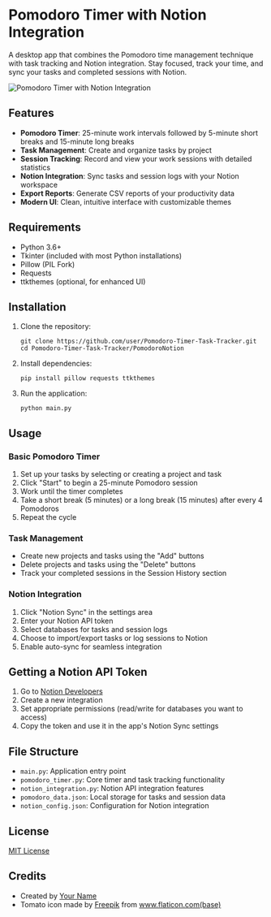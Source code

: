 # Pomodoro Timer with Notion Integration

A desktop app that combines the Pomodoro time management technique with task tracking and Notion integration. Stay focused, track your time, and sync your tasks and completed sessions with Notion.

![Pomodoro Timer with Notion Integration](https://github.com/user/Pomodoro-Timer-Task-Tracker/raw/main/PomodoroNotion/screenshots/app_screenshot.png)

## Features

- **Pomodoro Timer**: 25-minute work intervals followed by 5-minute short breaks and 15-minute long breaks
- **Task Management**: Create and organize tasks by project
- **Session Tracking**: Record and view your work sessions with detailed statistics
- **Notion Integration**: Sync tasks and session logs with your Notion workspace
- **Export Reports**: Generate CSV reports of your productivity data
- **Modern UI**: Clean, intuitive interface with customizable themes

## Requirements

- Python 3.6+
- Tkinter (included with most Python installations)
- Pillow (PIL Fork)
- Requests
- ttkthemes (optional, for enhanced UI)

## Installation

1. Clone the repository:
   ```
   git clone https://github.com/user/Pomodoro-Timer-Task-Tracker.git
   cd Pomodoro-Timer-Task-Tracker/PomodoroNotion
   ```

2. Install dependencies:
   ```
   pip install pillow requests ttkthemes
   ```

3. Run the application:
   ```
   python main.py
   ```

## Usage

### Basic Pomodoro Timer

1. Set up your tasks by selecting or creating a project and task
2. Click "Start" to begin a 25-minute Pomodoro session
3. Work until the timer completes
4. Take a short break (5 minutes) or a long break (15 minutes) after every 4 Pomodoros
5. Repeat the cycle

### Task Management

- Create new projects and tasks using the "Add" buttons
- Delete projects and tasks using the "Delete" buttons
- Track your completed sessions in the Session History section

### Notion Integration

1. Click "Notion Sync" in the settings area
2. Enter your Notion API token
3. Select databases for tasks and session logs
4. Choose to import/export tasks or log sessions to Notion
5. Enable auto-sync for seamless integration

## Getting a Notion API Token

1. Go to [Notion Developers](https://www.notion.so/my-integrations)
2. Create a new integration
3. Set appropriate permissions (read/write for databases you want to access)
4. Copy the token and use it in the app's Notion Sync settings

## File Structure

- `main.py`: Application entry point
- `pomodoro_timer.py`: Core timer and task tracking functionality
- `notion_integration.py`: Notion API integration features
- `pomodoro_data.json`: Local storage for tasks and session data
- `notion_config.json`: Configuration for Notion integration

## License

[MIT License](LICENSE)

## Credits

- Created by [Your Name](https://github.com/yourusername)
- Tomato icon made by [Freepik](https://www.flaticon.com/authors/freepik) from www.flaticon.com(base)
